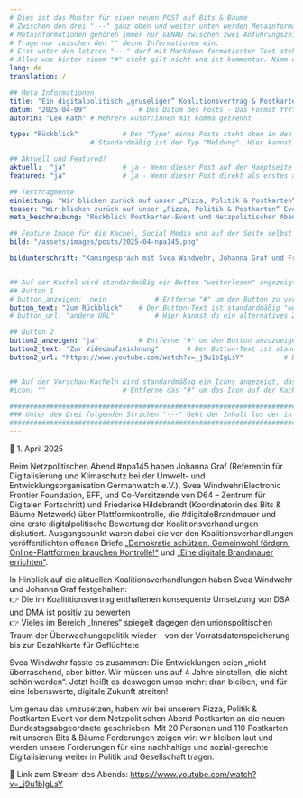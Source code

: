 ```yaml
---
# Dies ist das Muster für einen neuen POST auf Bits & Bäume
# Zwischen den drei "---" ganz oben und weiter unten werden Metainformationen eingetragen.
# Metainformationen gehören immer nur GENAU zwischen zwei Anführungszeichen.
# Trage nur zwischen den "" deine Informationen ein.
# Erst unter den letzten "---" darf mit Markdown formatierter Text stehen.
# Alles was hinter einem "#" steht gilt nicht und ist kommentar. Nimm ein "#" weg, wenn du die jeweilige information dahinter festlegen willst.
lang: de
translation: /

## Meta Informationen
title: "Ein digitalpolitisch „gruseliger“ Koalitionsvertrag & Postkarten an den neuen Bundestag! "
datum: "2025-04-09" 			# Das Datum des Posts - Das Format YYYY-MM-DD muss eingehalten werden!
autorin: "Leo Rath"	# Mehrere Autor:innen mit Komma getrennt

type: "Rückblick"			# Der "Type" eines Posts steht oben in den Kacheln und auf der Seite ganz oben.
					# Standardmäßig ist der Typ "Meldung". Hier kannst du das ändern z.B. "Bericht" oder "Jobangebot" etc.

## Aktuell und Featured?
aktuell:  "ja" 				# ja - Wenn dieser Post auf der Hauptseite unter Aktuelles auftauchen soll (falls er nicht featured ist)
featured: "ja"  			# ja - Wenn dieser Post direkt als erstes auf der Landing Page angezeigt werden soll, ansonsten "nein" oder Zeile löschen

## Textfragmente
einleitung: "Wir blicken zurück auf unser „Pizza, Politik & Postkarten“ Event, sowie den Netzpolitischen Abend, bei dem über Plattformkontrolle, die digitale Brandmauer und eine erste digitalpolitische Bewertung der Koalitionsverhandlungen diskutiert wurde."				# Die Einleitung erscheint auf der Seite noch vor den Autor:innen und dem Feature Image
teaser: "Wir blicken zurück auf unser „Pizza, Politik & Postkarten“ Event, sowie den Netzpolitischen Abend, bei dem über Plattformkontrolle, die digitale Brandmauer und eine erste digitalpolitische Bewertung der Koalitionsverhandlungen diskutiert wurde."				# Der Teaser wird auf den Kacheln als Anreißertext angezeigt.
meta_beschreibung: "Rückblick Postkarten-Event und Netzpolitischer Abend." 			# ≤135 Zeichen Beschreibugnstext der in Social Media und Suchergebnissen unter dem Titel angezeigt wird (also extern)

## Feature Image für die Kachel, Social Media und auf der Seite selbst
bild: "/assets/images/posts/2025-04-npa145.png"

bildunterschrift: "Kamingespräch mit Svea Windwehr, Johanna Graf und Friederike Hildebrandt (von links)"


## Auf der Kachel wird standardmäßig ein Button "weiterlesen" angezeigt. Dieser kann hier angepasst oder versteckt werden
## Button 1
# button_anzeigen:  nein 			# Entferne "#" um den Button zu verstecken
button_text: "Zum Rückblick"	# Der Button-Text ist standardmäßig "weiterlesen"
# button_url: "andere URL"			# Hier kannst du ein alternatives Ziel z.B. eine extern URL angeben

## Button 2
button2_anzeigen: "ja" 			# Entferne "#" um den Button anzuzueigen
button2_text: "Zur Videoaufzeichnung"		# Der Button-Text ist standardmäßig "weiterlesen"
button2_url: "https://www.youtube.com/watch?v=_j9u1bIgLsY"			# DIE URL ist standardmäßig die des Posts - Hier kannst du ein alternatives Ziel z.B. eine extern URL angeben


## Auf der Vorschau-Kacheln wird standardmäßog ein Icons angezeigt, das kann hier abgeschaltet werden.
#icon: ""					# Entferne das "#" um das Icon auf der Kachel auszuschalten

#########################################################################################################
### Unter den Drei folgenden Strichen "---" Geht der Inhalt los der in Markdown formatiert sein darf! ###
#########################################################################################################
---
```



📅 1. April 2025 


Beim Netzpolitischen Abend #npa145 haben Johanna Graf (Referentin für Digitalisierung und Klimaschutz bei der Umwelt- und Entwicklungsorganisation Germanwatch e.V.), Svea Windwehr(Electronic Frontier Foundation, EFF, und Co-Vorsitzende von D64 – Zentrum für Digitalen Fortschritt) und Friederike Hildebrandt (Koordinatorin des Bits & Bäume Netzwerk)  über Plattformkontrolle, die #digitaleBrandmauer und eine erste digitalpolitische Bewertung der Koalitionsverhandlungen diskutiert.
Ausgangspunkt waren dabei die vor den Koalitionsverhandlungen veröffentlichten offenen Briefe <a href="https://bits-und-baeume.org/posts/demokratie-schuetzen-gemeinwohl-foerdern/ ">„Demokratie schützen, Gemeinwohl fördern: Online-Plattformen brauchen Kontrolle!“</a> und <a href="https://d-64.org/digitale-brandmauer/ ">„Eine digitale Brandmauer errichten“</a>.

In Hinblick auf die aktuellen Koalitionsverhandlungen haben Svea Windwehr und Johanna Graf festgehalten: <br>
👉 Die im Koalititionsvertrag enthaltenen konsequente Umsetzung von DSA und DMA ist positiv zu bewerten <br>
👉 Vieles im Bereich „Inneres“ spiegelt dagegen den unionspolitischen Traum der Überwachungspolitik wieder – von der Vorratsdatenspeicherung bis zur Bezahlkarte für Geflüchtete <br>

Svea Windwehr fasste es zusammen: Die Entwicklungen seien „nicht überraschend, aber bitter. Wir müssen uns auf 4 Jahre einstellen, die nicht schön werden“. Jetzt heißt es deswegen umso mehr: dran bleiben, und für eine lebenswerte, digitale Zukunft streiten!

Um genau das umzusetzen, haben wir bei unserem Pizza, Politik & Postkarten Event vor dem Netzpolitischen Abend Postkarten an die neuen Bundestagsabgeordnete geschrieben. Mit 20 Personen und 110 Postkarten mit unseren Bits & Bäume Forderungen zeigen wir: wir bleiben laut und werden unsere Forderungen für eine nachhaltige und sozial-gerechte Digitalisierung weiter in Politik und Gesellschaft tragen.

🎥 Link zum Stream des Abends: https://www.youtube.com/watch?v=_j9u1bIgLsY

